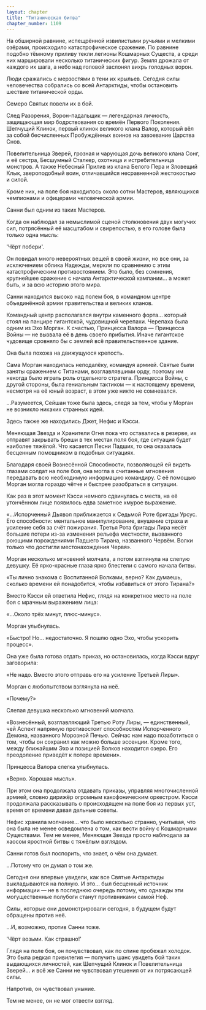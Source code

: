```yaml
---
layout: chapter
title: "Титаническая битва"
chapter_number: 1109
---
```


На обширной равнине, испещрённой извилистыми ручьями и мелкими озёрами, происходило катастрофическое сражение. По равнине подобно тёмному приливу текли легионы Кошмарных Существ, а среди них маршировали несколько титанических фигур. Земля дрожала от каждого их шага, а небо над головой заслонял вихрь голодных ворон.

Люди сражались с мерзостями в тени их крыльев. Сегодня силы человечества собрались со всей Антарктиды, чтобы остановить шествие титанической орды.

Семеро Святых повели их в бой.

След Разорения, Ворон-падальщик — легендарная личность, защищающая мир бодрствования со времён Первого Поколения. Шепчущий Клинок, первый клинок великого клана Валор, который вёл за собой бесчисленных Пробуждённых воинов на завоевание Царства Снов.

Повелительница Зверей, грозная и чарующая дочь великого клана Сонг, и её сестра, Бесшумный Сталкер, охотница и истребительница монстров. А также Небесный Прилив из клана Белого Пера и Зловещий Клык, звероподобный воин, отличавшийся несравненной жестокостью и силой.

Кроме них, на поле боя находилось около сотни Мастеров, являющихся чемпионами и офицерами человеческой армии.

Санни был одним из таких Мастеров.

Когда он наблюдал за немыслимой сценой столкновения двух могучих сил, потрясённый её масштабом и свирепостью, в его голове была только одна мысль:

'Чёрт побери'.

Он повидал много невероятных вещей в своей жизни, но все они, за исключением облика Надежды, меркли по сравнению с этим катастрофическим противостоянием. Это было, без сомнения, крупнейшее сражение с начала Антарктической кампании... а может быть, и за всю историю этого мира.

Санни находился высоко над полем боя, в командном центре объединённой армии правительства и великих кланов.

Командный центр располагался внутри каменного форта... который стоял на панцире гигантской, чудовищной черепахи. Черепаха была одним из Эхо Морган. К счастью, Принцесса Валора — Принцесса Войны — не вызвала её в день своего прибытия. Иначе гигантское чудовище сровняло бы с землей всё правительственное здание.

Она была похожа на движущуюся крепость.

Сама Морган находилась неподалёку, командуя армией. Святые были заняты сражением с Титанами, возглавлявшими орду, поэтому им некогда было играть роль отдельного стратега. Принцесса Войны, с другой стороны, была гениальным тактиком — к настоящему времени, несмотря на её юный возраст, в этом уже никто не сомневался.

...Разумеется, Сейшан тоже была здесь, следя за тем, чтобы у Морган не возникло никаких странных идей.

Здесь также же находились Джет, Нефис и Кэсси.

Меняющая Звезда и Хранители Огня пока что оставались в резерве, их отправят закрывать бреши в тех местах поля боя, где ситуация будет наиболее тяжёлой. Что касается Песни Падших, то она оказалась бесценным помощником в подобных ситуациях.

Благодаря своей Вознесённой Способности, позволяющей ей видеть глазами солдат на поле боя, она могла в считанные мгновения передавать всю необходимую информацию командиру. С её помощью Морган могла гораздо чётче и быстрее разобраться в ситуации.

Как раз в этот момент Кэсси немного сдвинулась с места, на её утончённом лице появилось едва заметное хмурое выражение.

«...Испорченный Дьявол приближается к Седьмой Роте бригады Урсус. Его способности: ментальное манипулирование, внушение страха и усиление себя за счёт пожирания. Третья Рота бригады Лира несёт большие потери из-за изменения рельефа местности, вызванного роющими порождениями Падшего Тирана, названного Червём. Волки только что достигли местонахождения Червя».

Морган несколько мгновений молчала, а потом взглянула на слепую девушку. Её ярко-красные глаза ярко блестели с самого начала битвы.

«Ты лично знакома с Воспитанной Волками, верно? Как думаешь, сколько времени ей понадобится, чтобы избавиться от этого Тирана?»

Вместо Кэсси ей ответила Нефис, глядя на конкретное место на поле боя с мрачным выражением лица:

«...Около трёх минут, плюс-минус».

Морган улыбнулась.

«Быстро! Но... недостаточно. Я пошлю одно Эхо, чтобы ускорить процесс».

Она уже была готова отдать приказ, но остановилась, когда Кэсси вдруг заговорила:

«Не надо. Вместо этого отправь его на усиление Третьей Лиры».

Морган с любопытством взглянула на неё.

«Почему?»

Слепая девушка несколько мгновений молчала.

«Вознесённый, возглавляющий Третью Роту Лиры, — единственный, чей Аспект напрямую противостоит способностям Испорченного Демона, названного Морозной Печью. Сейчас нам надо позаботиться о том, чтобы он сохранил как можно больше эссенции. Кроме того, между ближайшим Эхо и позицией Волков находится озеро. Его преодоление приведёт к потере времени».

Принцесса Валора слегка улыбнулась.

«Верно. Хорошая мысль».

При этом она продолжала отдавать приказы, управляя многочисленной армией, словно дирижёр огромным какофоническим оркестром. Кэсси продолжала рассказывать о происходящем на поле боя из первых уст, время от времени давая дельные советы.

Нефис хранила молчание... что было несколько странно, учитывая, что она была не менее осведомлена о том, как вести войну с Кошмарными Существами. Тем не менее, Меняющая Звезда просто наблюдала за хаосом яростной битвы с тяжёлым взглядом.

Санни готов был поспорить, что знает, о чём она думает.

...Потому что он думал о том же.

Сегодня они впервые увидели, как все Святые Антарктиды выкладываются на полную. И это... был бесценный источник информации — не в последнюю очередь потому, что однажды эти могущественные полубоги станут противниками самой Неф.

Силы, которые они демонстрировали сегодня, в будущем будут обращены против неё.

...И, возможно, против Санни тоже.

'Чёрт возьми. Как страшно!'

Глядя на поле боя, он почувствовал, как по спине пробежал холодок. Это была редкая привилегия — получить шанс увидеть бой таких выдающихся личностей, как Шепчущий Клинок и Повелительница Зверей... и всё же Санни не чувствовал утешения от их потрясающей силы.

Напротив, он чувствовал уныние.

Тем не менее, он не мог отвести взгляд.